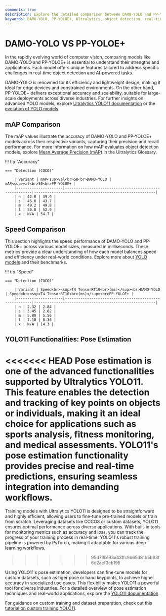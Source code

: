 ```yaml
---
comments: true
description: Explore the detailed comparison between DAMO-YOLO and PP-YOLOE+, two cutting-edge models in the realm of object detection and real-time AI. Discover their performance metrics, efficiency for edge AI, and applications in computer vision to understand which model suits your needs best.
keywords: DAMO-YOLO, PP-YOLOE+, Ultralytics, object detection, real-time AI, edge AI, computer vision, model comparison, AI models.
---
```


# DAMO-YOLO VS PP-YOLOE+

In the rapidly evolving world of computer vision, comparing models like DAMO-YOLO and PP-YOLOE+ is essential to understand their strengths and applications. Each model offers unique features tailored to address specific challenges in real-time object detection and AI-powered tasks.

DAMO-YOLO is renowned for its efficiency and lightweight design, making it ideal for edge devices and constrained environments. On the other hand, PP-YOLOE+ delivers exceptional accuracy and scalability, suitable for large-scale deployments across diverse industries. For further insights on advanced YOLO models, explore [Ultralytics YOLO11 documentation](https://docs.ultralytics.com/models/yolo11/) or the [evolution of YOLO models](https://www.ultralytics.com/blog/the-evolution-of-object-detection-and-ultralytics-yolo-models).

## mAP Comparison

The mAP values illustrate the accuracy of DAMO-YOLO and PP-YOLOE+ models across their respective variants, capturing their precision and recall performance. For more information on how mAP evaluates object detection models, explore [Mean Average Precision (mAP)](https://www.ultralytics.com/glossary/mean-average-precision-map) in the Ultralytics Glossary.

!!! tip "Accuracy"

    === "Detection (COCO)"

    	| Variant | mAP<sup>val<br>50<br>DAMO-YOLO | mAP<sup>val<br>50<br>PP-YOLOE+ |
    	|---------------------|-------------------------------------------------------|-------------------------------------------------------|
    	| n | 42.0 | 39.9 |
    	| s | 46.0 | 43.7 |
    	| m | 49.2 | 49.8 |
    	| l | 50.8 | 52.9 |
    	| x | N/A | 54.7 |


## Speed Comparison

This section highlights the speed performance of DAMO-YOLO and PP-YOLOE+ across various model sizes, measured in milliseconds. These metrics provide a clear understanding of how each model balances speed and efficiency under real-world conditions. Explore more about [YOLO models](https://docs.ultralytics.com/models/yolov7/) and their benchmarks.

!!! tip "Speed"

    === "Detection (COCO)"

    	| Variant | Speed<br><sup>T4 TensorRT10<br>(ms)</sup><br>DAMO-YOLO | Speed<br><sup>T4 TensorRT10<br>(ms)</sup><br>PP-YOLOE+ |
    	|---------------------|-------------------------------------------------------|-------------------------------------------------------|
    	| n | 2.32 | 2.84 |
    	| s | 3.45 | 2.62 |
    	| m | 5.09 | 5.56 |
    	| l | 7.18 | 8.36 |
    	| x | N/A | 14.3 |

## YOLO11 Functionalities: Pose Estimation

<<<<<<< HEAD
Pose estimation is one of the advanced functionalities supported by Ultralytics YOLO11. This feature enables the detection and tracking of key points on objects or individuals, making it an ideal choice for applications such as sports analysis, fitness monitoring, and medical assessments. YOLO11's pose estimation functionality provides precise and real-time predictions, ensuring seamless integration into demanding workflows.
=======
Training models with Ultralytics YOLO11 is designed to be straightforward and highly efficient, allowing users to fine-tune pre-trained models or train from scratch. Leveraging datasets like COCO8 or custom datasets, YOLO11 ensures optimal performance across diverse applications. With built-in tools for monitoring metrics such as accuracy and loss, you can track the progress of your training process in real-time. YOLO11's robust training pipeline is powered by PyTorch, making it adaptable for various deep learning workflows.

> > > > > > > 95d73b193a43ffc9b65d81b5b93f6d2acf3cb195

Using YOLO11's pose estimation, developers can fine-tune models for custom datasets, such as tiger pose or hand keypoints, to achieve higher accuracy in specialized use cases. This flexibility makes YOLO11 a powerful tool for diverse industries. For a detailed overview of pose estimation techniques and real-world applications, explore the [YOLO11 documentation](https://docs.ultralytics.com/models/yolo11/).

For guidance on custom training and dataset preparation, check out this [tutorial on custom training YOLO11](https://www.ultralytics.com/blog/custom-training-ultralytics-yolo11-with-computer-vision-datasets).
